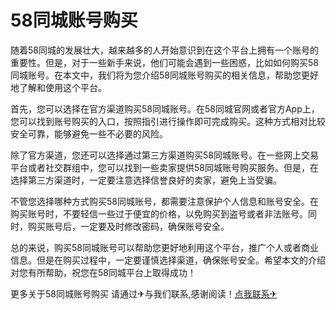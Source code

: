 # 58同城账号购买

随着58同城的发展壮大，越来越多的人开始意识到在这个平台上拥有一个账号的重要性。但是，对于一些新手来说，他们可能会遇到一些困惑，比如如何购买58同城账号。在本文中，我们将为您介绍58同城账号购买的相关信息，帮助您更好地了解和使用这个平台。

首先，您可以选择在官方渠道购买58同城账号。在58同城官网或者官方App上，您可以找到账号购买的入口，按照指引进行操作即可完成购买。这种方式相对比较安全可靠，能够避免一些不必要的风险。

除了官方渠道，您还可以选择通过第三方渠道购买58同城账号。在一些网上交易平台或者社交群组中，您可以找到一些卖家提供58同城账号购买服务。但是，在选择第三方渠道时，一定要注意选择信誉良好的卖家，避免上当受骗。

不管您选择哪种方式购买58同城账号，都需要注意保护个人信息和账号安全。在购买账号时，不要轻信一些过于便宜的价格，以免购买到盗号或者非法账号。同时，购买账号后，一定要及时修改密码，确保账号安全。

总的来说，购买58同城账号可以帮助您更好地利用这个平台，推广个人或者商业信息。但是在购买过程中，一定要谨慎选择渠道，确保账号安全。希望本文的介绍对您有所帮助，祝您在58同城平台上取得成功！

更多关于58同城账号购买 请通过✈与我们联系,感谢阅读！[点我联系✈](https://doc.G208.com)